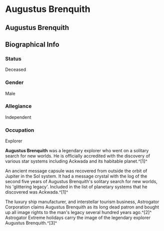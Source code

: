 # Augustus Brenquith
## Augustus Brenquith

		

## Biographical Info

### Status

Deceased

### Gender

Male

### Allegiance

Independent

### Occupation

Explorer

**Augustus Brenquith** was a legendary explorer who went on a solitary search for new worlds. He is officially accredited with the discovery of various star systems including Ackwada and its habitable planet.^[1]^

An ancient message capsule was recovered from outside the orbit of Jupiter in the Sol system. It had a message crystal with the log of the second five years of Augustus Brenquith's solitary search for new worlds, his 'glittering legacy'. Included in the list of planetary systems that he discovered was Ackwada.^[1]^

The luxury ship manufacturer, and interstellar tourism business, Astrogator Corporation claims Augustus Brenquith as its long dead patron and bought up all image rights to the man's legacy several hundred years ago.^[2]^ Astrogator Extreme holidays carry the image of the legendary explorer Augustus Brenquith.^[3]^